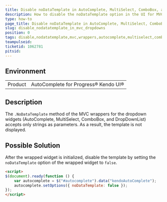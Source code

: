 ```yaml
---
title: Disable noDataTemplate in AutoComplete, MultiSelect, ComboBox, and DropDownList for MVC
description: How to disable the noDataTemplate option in the UI for MVC AutoComplete, MultiSelect, ComboBox, and DropDownList wrappers.
type: how-to
page_title: Disable noDataTemplate in AutoComplete, MultiSelect, ComboBox or DropDownList for MVC
slug: disable_nodatatemplate_in_mvc_dropdowns
position: 0
tags: disable,nodatatemplate,mvc,wrappers,autocomplete,multiselect,combobox,dropdownlist
teampulseid:
ticketid: 1062781
pitsid:
---
```


## Environment

<table>
 <tr>
  <td>Product</td>
  <td>AutoComplete for Progress® Kendo UI®</td>
 </tr>
</table>

## Description

The `.NoDataTemplate` method of the MVC wrappers for the dropdown widgets (AutoComplete, MultiSelect, ComboBox, and DropDownList) accepts only strings as parameters. As a result, the template is not displayed.

## Possible Solution

After the wrapped widget is initialized, disable the template by setting the `noDataTemplate` option of the wrapped widget to `false`.

```html
<script>
$(document).ready(function () {
    var autocomplete = $("#autocomplete").data("kendoAutoComplete");
    autocomplete.setOptions({ noDataTemplate: false });
});
</script>
```

